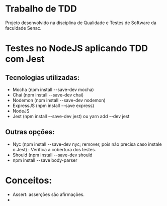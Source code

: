 # Trabalho de TDD
Projeto desenvolvido na disciplina de Qualidade e Testes de Software da faculdade Senac.

# Testes no NodeJS aplicando TDD com Jest

## Tecnologias utilizadas:
  - Mocha (npm install --save-dev mocha)
  - Chai (npm install --save-dev chai)
  - Nodemon (npm install --save-dev nodemon)
  - ExpressJS (npm install --save express)
  - NodeJS
  - Jest (npm install --save-dev jest) ou yarn add --dev jest
  
## Outras opções:
  - Nyc (npm install --save-dev nyc; remover, pois não precisa caso instale o Jest) : Verifica a cobertura dos testes.
  - Should (npm install --save-dev should
  - npm install --save body-parser



# Conceitos:
 - Assert: asserções são afirmações.
 - 